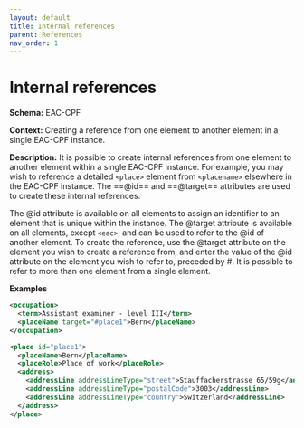 ```yaml
---
layout: default
title: Internal references
parent: References
nav_order: 1
---
```


# Internal references

**Schema:**
EAC-CPF

**Context:** 
Creating a reference from one element to another element in a single EAC-CPF instance.

**Description:** 
It is possible to create internal references from one element to another element within a single EAC-CPF instance. For example, you may wish to reference a detailed `<place>` element from `<placename>` elsewhere in the EAC-CPF instance. The ==@id== and ==@target== attributes are used to create these internal references.

The @id attribute is available on all elements to assign an identifier to an element that is unique within the instance. The @target attribute is available on all elements, except `<eac>`, and can be used to refer to the @id of another element. To create the reference, use the @target attribute on the element you wish to create a reference from, and enter the value of the @id attribute on the element you wish to refer to, preceded by #. It is possible to refer to more than one element from a single element.

**Examples**
```xml
<occupation>
  <term>Assistant examiner - level III</term>
  <placeName target="#place1">Bern</placeName>
</occupation>
```
```xml
<place id="place1">
  <placeName>Bern</placeName>
  <placeRole>Place of work</placeRole>
  <address>
    <addressLine addressLineType="street">Stauffacherstrasse 65/59g</addressLine>
    <addressLine addressLineType="postalCode">3003</addressLine>
    <addressLine addressLineType="country">Switzerland</addressLine>
  </address>
</place>
```
